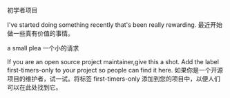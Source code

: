 初学者项目

I've started doing something recently that's been really rewarding.
最近开始做一些真有价值的事情。

a small plea 一个小的请求

If you are an open source project maintainer,give this a shot. Add the label first-timers-only to your project so people can find it here.
如果你是一个开源项目的维护者，试一试。将标签 first-timers-only
添加到您的项目中，以便人们可以在此处找到它。
